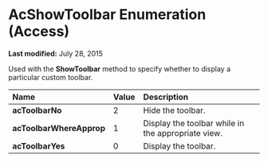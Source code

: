 
# AcShowToolbar Enumeration (Access)

 **Last modified:** July 28, 2015

Used with the  **ShowToolbar** method to specify whether to display a particular custom toolbar.


|**Name**|**Value**|**Description**|
|:-----|:-----|:-----|
| **acToolbarNo**|2|Hide the toolbar.|
| **acToolbarWhereApprop**|1|Display the toolbar while in the appropriate view.|
| **acToolbarYes**|0|Display the toolbar.|

